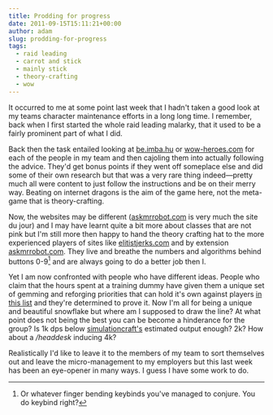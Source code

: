 ```yaml
---
title: Prodding for progress
date: 2011-09-15T15:11:21+00:00
author: adam
slug: prodding-for-progress
tags:
  - raid leading
  - carrot and stick
  - mainly stick
  - theory-crafting
  - wow
---
```


It occurred to me at some point last week that I hadn't taken a good look at my teams character maintenance efforts in a long long time. I remember, back when I first started the whole raid leading malarky, that it used to be a fairly prominent part of what I did.

Back then the task entailed looking at [be.imba.hu](http://be.imba.hu) or [wow-heroes.com](http://wow-heroes.com) for each of the people in my team and then cajoling them into actually following the advice. They'd get bonus points if they went off someplace else and did some of their own research but that was a very rare thing indeed—pretty much all were content to just follow the instructions and be on their merry way. Beating on internet dragons is the aim of the game here, not the meta-game that is theory-crafting.

<!--more-->

Now, the websites may be different ([askmrrobot.com](http://askmrrobot.com) is very much the site du jour) and I may have learnt quite a bit more about classes that are not pink but I'm still more then happy to hand the theory crafting hat to the more experienced players of sites like [elitistjerks.com](http://elitistjerks.com) and by extension [askmrrobot.com](http://askmrrobot.com). They live and breathe the numbers and algorithms behind buttons 0-9[^1] and are always going to do a better job then I.

Yet I am now confronted with people who have different ideas. People who claim that the hours spent at a training dummy have given them a unique set of gemming and reforging priorities that can hold it's own against players [in this list](http://www.worldoflogs.com/rankings/players/Firelands/dps/) and they're determined to prove it. Now I'm all for being a unique and beautiful snowflake but where am I supposed to draw the line? At what point does not being the best you can be become a hinderance for the group? Is 1k dps below [simulationcraft's](http://code.google.com/p/simulationcraft/) estimated output enough? 2k? How about a _/headdesk_ inducing 4k?

Realistically I'd like to leave it to the members of my team to sort themselves out and leave the micro-management to my employers but this last week has been an eye-opener in many ways. I guess I have some work to do.

[^1]: Or whatever finger bending keybinds you've managed to conjure. You do keybind right?